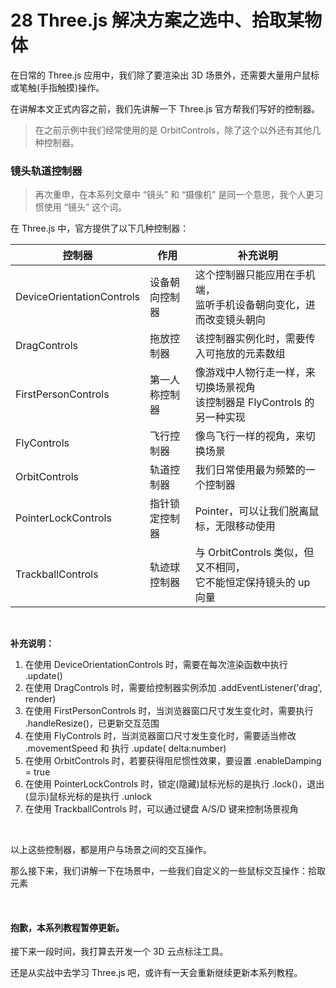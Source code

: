 # 28 Three.js 解决方案之选中、拾取某物体

在日常的 Three.js 应用中，我们除了要渲染出 3D 场景外，还需要大量用户鼠标或笔触(手指触摸)操作。

在讲解本文正式内容之前，我们先讲解一下 Three.js 官方帮我们写好的控制器。

> 在之前示例中我们经常使用的是 OrbitControls，除了这个以外还有其他几种控制器。

### 镜头轨道控制器

> 再次重申，在本系列文章中 “镜头” 和 “摄像机” 是同一个意思，我个人更习惯使用 “镜头” 这个词。

在 Three.js 中，官方提供了以下几种控制器：

| 控制器                    | 作用           | 补充说明                                                                      |
| ------------------------- | -------------- | ----------------------------------------------------------------------------- |
| DeviceOrientationControls | 设备朝向控制器 | 这个控制器只能应用在手机端，<br />监听手机设备朝向变化，进而改变镜头朝向      |
| DragControls              | 拖放控制器     | 该控制器实例化时，需要传入可拖放的元素数组                                    |
| FirstPersonControls       | 第一人称控制器 | 像游戏中人物行走一样，来切换场景视角<br />该控制器是 FlyControls 的另一种实现 |
| FlyControls               | 飞行控制器     | 像鸟飞行一样的视角，来切换场景                                                |
| OrbitControls             | 轨道控制器     | 我们日常使用最为频繁的一个控制器                                              |
| PointerLockControls       | 指针锁定控制器 | Pointer，可以让我们脱离鼠标，无限移动使用                                     |
| TrackballControls         | 轨迹球控制器   | 与 OrbitControls 类似，但又不相同，<br />它不能恒定保持镜头的 up 向量         |

<br>

**补充说明：**

1. 在使用 DeviceOrientationControls 时，需要在每次渲染函数中执行 .update()
2. 在使用 DragControls 时，需要给控制器实例添加 .addEventListener('drag', render)
3. 在使用 FirstPersonControls 时，当浏览器窗口尺寸发生变化时，需要执行 .handleResize()，已更新交互范围
4. 在使用 FlyControls 时，当浏览器窗口尺寸发生变化时，需要适当修改 .movementSpeed 和 执行 .update( delta:number)
5. 在使用 OrbitControls 时，若要获得阻尼惯性效果，要设置 .enableDamping = true
6. 在使用 PointerLockControls 时，锁定(隐藏)鼠标光标的是执行 .lock()，退出(显示)鼠标光标的是执行 .unlock
7. 在使用 TrackballControls 时，可以通过键盘 A/S/D 键来控制场景视角

<br>

以上这些控制器，都是用户与场景之间的交互操作。

那么接下来，我们讲解一下在场景中，一些我们自定义的一些鼠标交互操作：拾取元素

<br>

#### 抱歉，本系列教程暂停更新。

接下来一段时间，我打算去开发一个 3D 云点标注工具。

还是从实战中去学习 Three.js 吧，或许有一天会重新继续更新本系列教程。
